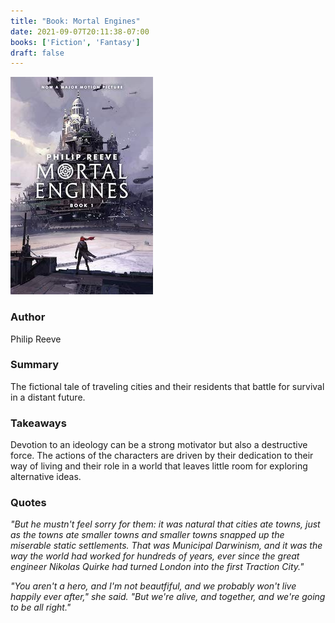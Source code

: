 ```yaml
---
title: "Book: Mortal Engines"
date: 2021-09-07T20:11:38-07:00
books: ['Fiction', 'Fantasy']
draft: false 
---
```


![Mortal Engines](img/book_cover_mortal_engines.jpg)

### Author

Philip Reeve

### Summary

The fictional tale of traveling cities and their residents that battle for survival in a distant future.

### Takeaways

Devotion to an ideology can be a strong motivator but also a destructive force. The actions of the characters are driven by their dedication to their way of living and their role in a world that leaves little room for exploring alternative ideas. 

### Quotes

*"But he mustn't feel sorry for them: it was natural that cities ate towns, just as the towns ate smaller towns and smaller towns snapped up the miserable static settlements. That was Municipal Darwinism, and it was the way the world had worked for hundreds of years, ever since the great engineer Nikolas Quirke had turned London into the first Traction City."*

*"You aren't a hero, and I'm not beautfiful, and we probably won't live happily ever after," she said. "But we're alive, and together, and we're going to be all right."*

